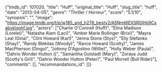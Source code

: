 {"tmdb_id": 107020, "title": "Huff", "original_title": "Huff", "slug_title": "huff", "date": "2013-04-05", "genre": "Thriller / Horreur", "score": "5.1/10", "synopsis": "", "image": "https://image.tmdb.org/t/p/w185_and_h278_bestv2/A5Nmt6EXSRGIHjj9Csabvklxphf.jpg", "actors": ["Charlie O'Connell (Huff)", "Elina Madison (Lorelei)", "Natasha Alam (Laci)", "Amber Marie Bollinger (Brixi)", "Mayra Leal (Gina)", "Clint Howard (Karl)", "Jenna Stone (Styx)", "Elly Stefanko (Shay)", "Randy Blekitas (Woody)", "Rance Howard (Scotty)", "James MacPherson (Dingo)", "Johnny D'Agostino (Willie)", "Holly Weber (Paula)", "Dahrio Wonder Hutton ()", "Samantha Gutstadt (Mary)", "Zoraya Judd (Scotty's Girl)", "Dahrio Wonder Hutton (Peter)", "Paul Morrell (Bull Rider)"], "comments": [], "recommandations_id": []}